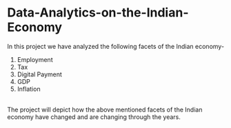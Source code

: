 # Data-Analytics-on-the-Indian-Economy

In this project we have analyzed the following facets of the Indian economy-
1. Employment
2. Tax
3. Digital Payment
4. GDP
5. Inflation
<br/>
The project will depict how the above mentioned facets of the Indian economy have changed and are changing through the years.
